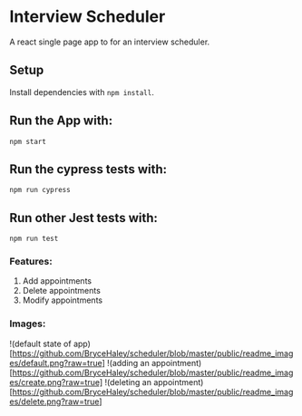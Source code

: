 # Interview Scheduler

A react single page app to for an interview scheduler.

## Setup

Install dependencies with `npm install`.

## Run the App with:

```
npm start
```

## Run the cypress tests with:

```
npm run cypress
```

## Run other Jest tests with:
```
npm run test
``` 

### Features:
1. Add appointments
2. Delete appointments
3. Modify appointments

### Images:
!(default state of app)[https://github.com/BryceHaley/scheduler/blob/master/public/readme_images/default.png?raw=true]
!(adding an appointment)[https://github.com/BryceHaley/scheduler/blob/master/public/readme_images/create.png?raw=true]
!(deleting an appointment)[https://github.com/BryceHaley/scheduler/blob/master/public/readme_images/delete.png?raw=true]
